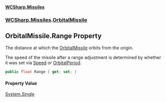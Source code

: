 #### [WCSharp.Missiles](README.md 'README')
### [WCSharp.Missiles](WCSharp.Missiles.md 'WCSharp.Missiles').[OrbitalMissile](WCSharp.Missiles.OrbitalMissile.md 'WCSharp.Missiles.OrbitalMissile')

## OrbitalMissile.Range Property

The distance at which the [OrbitalMissile](WCSharp.Missiles.OrbitalMissile.md 'WCSharp.Missiles.OrbitalMissile') orbits from the origin.  
  
The speed of the missile after a range adjustment is determined by whether it was set via [Speed](WCSharp.Missiles.OrbitalMissile.Speed.md 'WCSharp.Missiles.OrbitalMissile.Speed') or [OrbitalPeriod](WCSharp.Missiles.OrbitalMissile.OrbitalPeriod.md 'WCSharp.Missiles.OrbitalMissile.OrbitalPeriod').

```csharp
public float Range { get; set; }
```

#### Property Value
[System.Single](https://docs.microsoft.com/en-us/dotnet/api/System.Single 'System.Single')